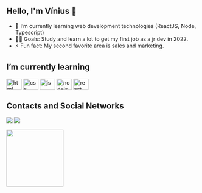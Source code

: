## Hello, I'm Vínius 👋

- 🌱 I’m currently learning web development technologies (ReactJS, Node, Typescript) 
- 💪🏼 Goals: Study and learn a lot to get my first job as a jr dev 
in 2022.
- ⚡ Fun fact: My second favorite area is sales and marketing.

## I’m currently learning
<div style="display: inline_block">
  <img align="center" alt="html" height="30" width="40" src="https://cdn.jsdelivr.net/gh/devicons/devicon/icons/html5/html5-original.svg" />
  <img align="center" alt="css" height="30" width="40" src="https://cdn.jsdelivr.net/gh/devicons/devicon/icons/css3/css3-original.svg" />
  <img align="center" alt="js" height="30" width="40" src="https://cdn.jsdelivr.net/gh/devicons/devicon/icons/javascript/javascript-original.svg" />
  <img align="center" alt="nodejs" height="30" width="40" src="https://cdn.jsdelivr.net/gh/devicons/devicon/icons/nodejs/nodejs-original.svg" />
  <img align="center" alt="react" height="30" width="40" src="https://cdn.jsdelivr.net/gh/devicons/devicon/icons/react/react-original.svg" />
</div>

## Contacts and Social Networks
<a href="https://www.linkedin.com/in/viniussanti/"><img src="https://img.shields.io/badge/LinkedIn-0077B5?style=for-the-badge&logo=linkedin&logoColor=white" /></a>
<a href="https://www.instagram.com/santivinius/"><img src="https://img.shields.io/badge/Instagram-E4405F?style=for-the-badge&logo=instagram&logoColor=white" /></a>

<img src="https://c.wallhere.com/photos/88/d9/code_JavaScript-1333179.jpg!d" widht="50" height="150"/>

